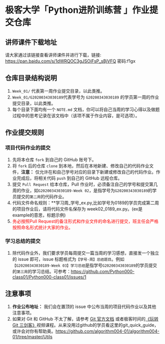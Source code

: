 # 极客大学「Python进阶训练营 」作业提交仓库

## 讲师课件下载地址

请大家通过该链接查看讲师课件并进行下载，链接: https://pan.baidu.com/s/1dWRQOC3gJSOiFsP_sBjVFQ 密码:f1gx


## 仓库目录结构说明

1. `Week_01/` 代表第一周作业提交目录，以此类推。
2. `Week_01/G20200343030189`代表学号为 `G20200343030189` 的学员第一周的作业提交目录，以此类推。
3. 每个目录下面均有一个 `NOTE.md` 文档，你可以将自己当周的学习心得以及做题过程中的思考记录在该文档中（该项不属于作业内容，是可选项）。

## 作业提交规则

### 项目代码作业的提交
1. 先将本仓库 `fork` 到自己的 GitHub 账号下。
2. 将 `fork` 后的仓库 `clone` 到本地，然后在本地新建、修改自己的代码作业文件，**注意：** 仅允许在和自己学号对应的目录下新建或修改自己的代码作业。作业完成后，将相关代码 `push` 到自己的 GitHub 远程仓库。
3. 提交 `Pull Request` 给本仓库，Pull 作业时，必须备注自己的学号和提交第几周的作业，如`G20200343030189-Week 02`，是指学号为`G20200343030189`的学员提交的`第二周`的代码作业。
4. 代码文件命名规则：**学习周_学号_ex.py,比如学号为0189的学员完成第二周的项目作业后，请将代码文件名保存为 week02_0189_ex.py。(ex是 example的意思，标题示例)
5. <font color='red'> 务必按照Pull Request的备注形式和作业文件的命名进行提交，班主任会严格按照命名形式统计大家的作业。 </font>

### 学习总结的提交
1. 除代码作业外，我们要求学员每周提交一篇当周的学习感想，直接发一个独立的 issue 即可，issue 标题格式为`【学号-周】总结题目`。例如`【G20200343030189-Week 03】学习总结`是指学号`G20200343030189`的学员提交的`第三周`的学习总结。可参考：https://github.com/Python000-class01/Python000-class01/issues/1


## 注意事项
1. **作业公布地址：** 我们会在置顶的 issue 中公布当周的项目代码作业以及其他注意事项。
2. 如果对 Git 和 GitHub 不太了解，请参考 [Git 官方文档](https://git-scm.com/book/zh/v2) 或者极客时间的[《玩转 Git 三剑客》](https://time.geekbang.org/course/intro/145)视频课程。从来没用过github的学员看这里的git_quick_guide，或许会对你有帮助奥。https://github.com/algorithm004-01/algorithm004-01/tree/master/Utils
